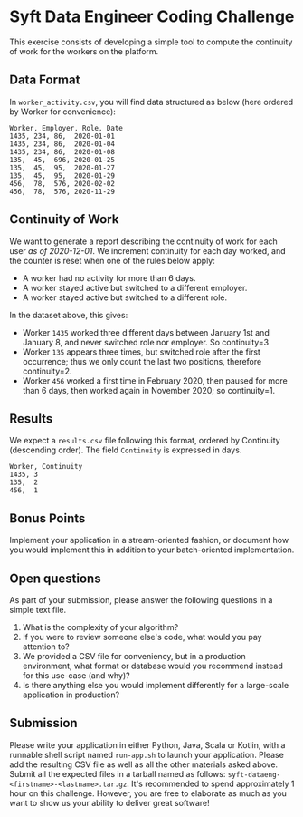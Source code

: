 # Syft Data Engineer Coding Challenge

This exercise consists of developing a simple tool to compute the continuity of work for the workers on the platform.


## Data Format

In `worker_activity.csv`, you will find data structured as below (here ordered by Worker for convenience):

```
Worker, Employer, Role, Date
1435, 234, 86,  2020-01-01
1435, 234, 86,  2020-01-04
1435, 234, 86,  2020-01-08
135,  45,  696, 2020-01-25
135,  45,  95,  2020-01-27
135,  45,  95,  2020-01-29
456,  78,  576, 2020-02-02
456,  78,  576, 2020-11-29
```


## Continuity of Work

We want to generate a report describing the continuity of work for each user *as of 2020-12-01*. 
We increment continuity for each day worked, and the counter is reset when one of the rules below apply:

* A worker had no activity for more than 6 days.
* A worker stayed active but switched to a different employer.
* A worker stayed active but switched to a different role.

In the dataset above, this gives:

* Worker `1435` worked three different days between January 1st and January 8, and never switched role nor employer. So continuity=3
* Worker `135` appears three times, but switched role after the first occurrence; thus we only count the last two positions, therefore continuity=2.
* Worker `456` worked a first time in February 2020, then paused for more than 6 days, then worked again in November 2020; so continuity=1.


## Results

We expect a `results.csv` file following this format, ordered by Continuity (descending order).
The field `Continuity` is expressed in days.

```
Worker, Continuity
1435, 3
135,  2
456,  1
```


## Bonus Points

Implement your application in a stream-oriented fashion, or document how you would implement this in addition to your batch-oriented implementation.


## Open questions

As part of your submission, please answer the following questions in a simple text file.

1. What is the complexity of your algorithm?
2. If you were to review someone else's code, what would you pay attention to?
3. We provided a CSV file for conveniency, but in a production environment, what format or database would you recommend instead for this use-case (and why)?
4. Is there anything else you would implement differently for a large-scale application in production?


## Submission

Please write your application in either Python, Java, Scala or Kotlin, with a runnable shell script named `run-app.sh` to launch your application.
Please add the resulting CSV file as well as all the other materials asked above.
Submit all the expected files in a tarball named as follows: `syft-dataeng-<firstname>-<lastname>.tar.gz`.
It's recommended to spend approximately 1 hour on this challenge. However, you are free to elaborate as much as you want to show us your ability to deliver great software!
